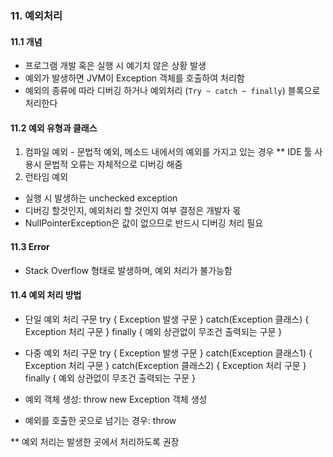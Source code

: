 ### 11. 예외처리
#### 11.1 개념
- 프로그램 개발 혹은 실행 시 예기치 않은 상황 발생
- 예외가 발생하면 JVM이 Exception 객체를 호출하여 처리함
- 예외의 종류에 따라 디버깅 하거나 예외처리 (`Try ~ catch ~ finally`) 블록으로 처리한다 

#### 11.2 예외 유형과 클래스
1) 컴파일 예외 - 문법적 예외, 메소드 내에서의 예외를 가지고 있는 경우
** IDE 툴 사용시 문법적 오류는 자체적으로 디버깅 해줌
2) 런타임 예외
- 실행 시 발생하는 unchecked exception
- 디버깅 할것인지, 예외처리 할 것인지 여부 결정은 개발자 몫
- NullPointerException은 값이 없으므로 반드시 디버깅 처리 필요

#### 11.3 Error
- Stack Overflow 형태로 발생하며, 예외 처리가 불가능함

#### 11.4 예외 처리 방법
- 단일 예외 처리 구문
try {
	Exception 발생 구문
} catch(Exception 클래스) {
	Exception 처리 구문
} finally {
	예외 상관없이 무조건 출력되는 구문
}

- 다중 예외 처리 구문
try {
	Exception 발생 구문
} catch(Exception 클래스1) {
	Exception 처리 구문
} catch(Exception 클래스2) {
	Exception 처리 구문
} finally {
	예외 상관없이 무조건 출력되는 구문
}

- 예외 객체 생성: throw new Exception 객체 생성
- 예외를 호출한 곳으로 넘기는 경우: throw

** 예외 처리는 발생한 곳에서 처리하도록 권장